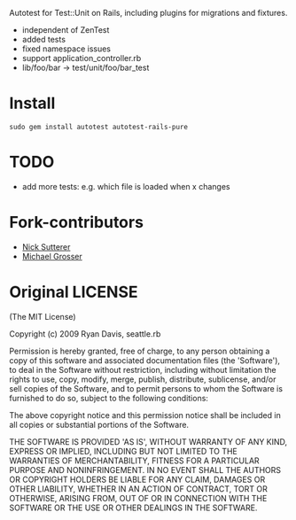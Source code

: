 Autotest for Test::Unit on Rails, including plugins for migrations and fixtures.

 - independent of ZenTest
 - added tests
 - fixed namespace issues
 - support application_controller.rb
 - lib/foo/bar -> test/unit/foo/bar_test

Install
=======

    sudo gem install autotest autotest-rails-pure

TODO
====
 - add more tests: e.g. which file is loaded when x changes

Fork-contributors
=====
 - [Nick Sutterer](http://nicksda.apotomo.de/)
 - [Michael Grosser](http://grosser.it)


Original LICENSE
=======

(The MIT License)

Copyright (c) 2009 Ryan Davis, seattle.rb

Permission is hereby granted, free of charge, to any person obtaining
a copy of this software and associated documentation files (the
'Software'), to deal in the Software without restriction, including
without limitation the rights to use, copy, modify, merge, publish,
distribute, sublicense, and/or sell copies of the Software, and to
permit persons to whom the Software is furnished to do so, subject to
the following conditions:

The above copyright notice and this permission notice shall be
included in all copies or substantial portions of the Software.

THE SOFTWARE IS PROVIDED 'AS IS', WITHOUT WARRANTY OF ANY KIND,
EXPRESS OR IMPLIED, INCLUDING BUT NOT LIMITED TO THE WARRANTIES OF
MERCHANTABILITY, FITNESS FOR A PARTICULAR PURPOSE AND NONINFRINGEMENT.
IN NO EVENT SHALL THE AUTHORS OR COPYRIGHT HOLDERS BE LIABLE FOR ANY
CLAIM, DAMAGES OR OTHER LIABILITY, WHETHER IN AN ACTION OF CONTRACT,
TORT OR OTHERWISE, ARISING FROM, OUT OF OR IN CONNECTION WITH THE
SOFTWARE OR THE USE OR OTHER DEALINGS IN THE SOFTWARE.
